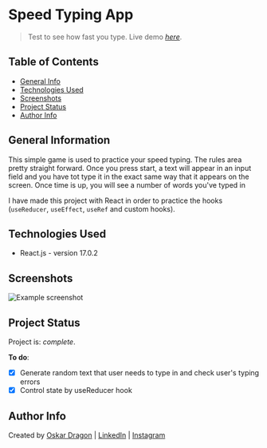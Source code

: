 # Speed Typing App

> Test to see how fast you type.
> Live demo [_here_](https://oskar-dragon.github.io/speed-typing-game/).

## Table of Contents

- [General Info](#general-information)
- [Technologies Used](#technologies-used)
- [Screenshots](#screenshots)
- [Project Status](#project-status)
- [Author Info](#author-info)

## General Information

This simple game is used to practice your speed typing. The rules area pretty straight forward. Once you press start, a text will appear in an input field and you have tot type it in the exact same way that it appears on the screen. Once time is up, you will see a number of words you've typed in

I have made this project with React in order to practice the hooks (`useReducer`, `useEffect`, `useRef` and custom hooks).

## Technologies Used

- React.js - version 17.0.2

## Screenshots

![Example screenshot](https://i.gyazo.com/c81612371ee14418d79e104676663f0b.png)

## Project Status

Project is: _complete_.

**To do**:

- [x] Generate random text that user needs to type in and check user's typing errors
- [x] Control state by useReducer hook

## Author Info

Created by [Oskar Dragon](https://github.com/oskar-dragon) |
[LinkedIn](https://www.linkedin.com/in/oskar-dragon) |
[Instagram](https://www.instagram.com/skrdrgn___/)
